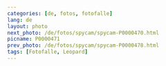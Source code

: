 ```yaml
---
categories: [de, fotos, fotofalle]
lang: de
layout: photo
next_photo: /de/fotos/spycam/spycam-P0000470.html
picname: P0000471
prev_photo: /de/fotos/spycam/spycam-P0000478.html
tags: [Fotofalle, Leopard]
---
```

